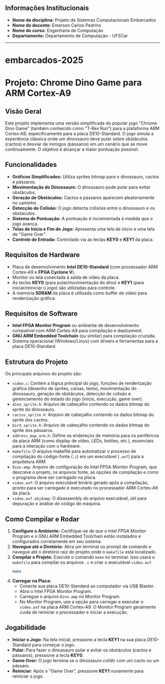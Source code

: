 ## Informações Institucionais

- **Nome da disciplina:** Projeto de Sistemas Computacionais Embarcados  
- **Nome do docente:** Emerson Carlos Pedrino  
- **Nome do curso:** Engenharia de Computação  
- **Departamento:** Departamento de Computação - UFSCar  

---

# embarcados-2025

# Projeto: Chrome Dino Game para ARM Cortex-A9

## Visão Geral

Este projeto implementa uma versão simplificada do popular jogo "Chrome Dino Game" (também conhecido como "T-Rex Run") para a plataforma ARM Cortex-A9, especificamente para a placa DE10-Standard. O jogo simula a experiência clássica onde um dinossauro deve pular sobre obstáculos (cactos) e desviar de inimigos (pássaros) em um cenário que se move continuamente. O objetivo é alcançar a maior pontuação possível.

## Funcionalidades

* **Gráficos Simplificados:** Utiliza sprites bitmap para o dinossauro, cactos e pássaros.
* **Movimentação do Dinossauro:** O dinossauro pode pular para evitar obstáculos.
* **Geração de Obstáculos:** Cactos e pássaros aparecem aleatoriamente no caminho.
* **Detecção de Colisão:** O jogo detecta colisões entre o dinossauro e os obstáculos.
* **Sistema de Pontuação:** A pontuação é incrementada à medida que o jogo avança.
* **Telas de Início e Fim de Jogo:** Apresenta uma tela de início e uma tela de "Game Over".
* **Controle de Entrada:** Controlado via as teclas **KEY0** e **KEY1** da placa.

## Requisitos de Hardware

* Placa de desenvolvimento **Intel DE10-Standard** (com processador ARM Cortex-A9 e **FPGA Cyclone V**).
* Monitor ou tela conectada à saída de vídeo da placa.
* As teclas **KEY0** (para pular/movimentação do dino) e **KEY1** (para iniciar/reiniciar o jogo) são utilizadas para controle.
* A memória **SDRAM** da placa é utilizada como buffer de vídeo para renderização gráfica.

## Requisitos de Software

* **Intel FPGA Monitor Program** ou ambiente de desenvolvimento compatível com ARM Cortex-A9 para compilação e deployment.
* **GNU ARM Embedded Toolchain** (ou similar) para compilação cruzada.
* Sistema operacional (Windows/Linux) com drivers e ferramentas para a placa DE10-Standard.

## Estrutura do Projeto

Os principais arquivos do projeto são:

* `video.c`: Contém a lógica principal do jogo, funções de renderização gráfica (desenho de sprites, caixas, texto), movimentação do dinossauro, geração de obstáculos, detecção de colisão e gerenciamento do estado do jogo (início, execução, game over).
* `dino_sprite.h`: Arquivo de cabeçalho contendo os dados bitmap do sprite do dinossauro.
* `cactus_sprite.h`: Arquivo de cabeçalho contendo os dados bitmap do sprite dos cactos.
* `bird_sprite.h`: Arquivo de cabeçalho contendo os dados bitmap do sprite dos pássaros.
* `address_map_arm.h`: Define os endereços de memória para os periféricos da placa ARM (como display de vídeo, LEDs, botões, etc.), essenciais para a interação com o hardware.
* `makefile`: O arquivo makefile para automatizar o processo de compilação do código-fonte (`.c`) em um executável (`.axf`) para a arquitetura ARM.
* `Dino.amp`: Arquivo de configuração do Intel FPGA Monitor Program, que descreve o projeto, os arquivos fonte, as opções de compilação e como o programa deve ser carregado na placa.
* `video.axf`: O arquivo executável binário gerado após a compilação, pronto para ser carregado e executado no processador ARM Cortex-A9 da placa.
* `video.axf.objdump`: O disassembly do arquivo executável, útil para depuração e análise do código de máquina.

## Como Compilar e Rodar

1.  **Configure o Ambiente:** Certifique-se de que o Intel FPGA Monitor Program e o GNU ARM Embedded Toolchain estão instalados e configurados corretamente em seu sistema.
2.  **Navegue até o Diretório:** Abra um terminal ou prompt de comando e navegue até o diretório raiz do projeto onde o `makefile` está localizado.
3.  **Compilar o Projeto:** Execute o comando `make` no terminal. Isso usará o `makefile` para compilar os arquivos `.c` e criar o executável `video.axf`.
    ```bash
    make
    ```
4.  **Carregar na Placa:**
    * Conecte sua placa DE10-Standard ao computador via USB Blaster.
    * Abra o Intel FPGA Monitor Program.
    * Carregue o arquivo `Dino.amp` no Monitor Program.
    * No Monitor Program, use a opção para carregar e executar o `video.axf` na placa ARM Cortex-A9. O Monitor Program geralmente cuida de reiniciar o processador e iniciar a execução.

## Jogabilidade

* **Iniciar o Jogo:** Na tela inicial, pressione a tecla **KEY1** na sua placa DE10-Standard para começar o jogo.
* **Pular:** Para fazer o dinossauro pular e evitar os obstáculos (cactos e pássaros), pressione a tecla **KEY0**.
* **Game Over:** O jogo termina se o dinossauro colidir com um cacto ou um pássaro.
* **Reiniciar:** Após o "Game Over", pressione **KEY1** novamente para reiniciar o jogo.
